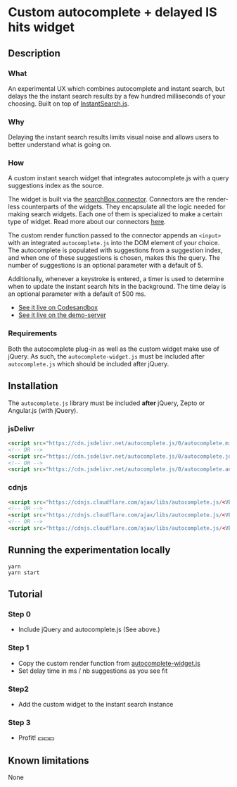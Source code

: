 # Custom autocomplete + delayed IS hits widget

## Description

### What
An experimental UX which combines autocomplete and instant search, but delays the the instant search results by a few hundred milliseconds of your choosing.  Built on top of [InstantSearch.js](https://community.algolia.com/instantsearch.js/).

### Why
Delaying the instant search results limits visual noise and allows users to better understand what is going on.

### How
A custom instant search widget that integrates autocomplete.js with a query suggestions index as the source.

The widget is built via the [searchBox connector](https://community.algolia.com/instantsearch.js/v2/connectors/connectSearchBox.html).  Connectors are the render-less counterparts of the widgets. They encapsulate all the logic needed for making search widgets. Each one of them is specialized to make a certain type of widget. Read more about our connectors [here](https://community.algolia.com/instantsearch.js/v2/connectors.html).

The custom render function passed to the connector appends an `<input>` with an integrated `autocomplete.js` into the DOM element of your choice. The autocomplete is populated with suggestions from a suggestion index, and when one of these suggestions is chosen, makes this the query. The number of suggestions is an optional parameter with a default of 5.

Additionally, whenever a keystroke is entered, a timer is used to determine when to update the instant search hits in the background.  The time delay is an optional parameter with a default of 500 ms. 

* [See it live on Codesandbox](https://codesandbox.io/s/x7v977n2mz)
* [See it live on the demo-server](https://internal-preview.algolia.com/delayed-hits-demo)

### Requirements
Both the autocomplete plug-in as well as the custom widget make use of jQuery.  As such, the `autocomplete-widget.js` must be included after `autocomplete.js` which should be included after jQuery.

## Installation

The `autocomplete.js` library must be included **after** jQuery, Zepto or Angular.js (with jQuery).

### jsDelivr

```html
<script src="https://cdn.jsdelivr.net/autocomplete.js/0/autocomplete.min.js"></script>
<!-- OR -->
<script src="https://cdn.jsdelivr.net/autocomplete.js/0/autocomplete.jquery.min.js"></script>
<!-- OR -->
<script src="https://cdn.jsdelivr.net/autocomplete.js/0/autocomplete.angular.min.js"></script>
```

### cdnjs

```html
<script src="https://cdnjs.cloudflare.com/ajax/libs/autocomplete.js/<VERSION>/autocomplete.min.js"></script>
<!-- OR -->
<script src="https://cdnjs.cloudflare.com/ajax/libs/autocomplete.js/<VERSION>/autocomplete.jquery.min.js"></script>
<!-- OR -->
<script src="https://cdnjs.cloudflare.com/ajax/libs/autocomplete.js/<VERSION>/autocomplete.angular.min.js"></script>
```

## Running the experimentation locally

```
yarn
yarn start
```

## Tutorial

### Step 0 
* Include jQuery and autocomplete.js (See above.)

### Step 1
* Copy the custom render function from [autocomplete-widget.js](/src/autocomplete-widget.js)
* Set delay time in ms / nb suggestions as you see fit

### Step2
* Add the custom widget to the instant search instance

### Step 3
* Profit! 💵💵💵

## Known limitations
None
